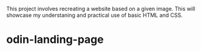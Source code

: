 This project involves recreating a website based on a given image. This will showcase my understaning and practical use of basic HTML and CSS.

# odin-landing-page